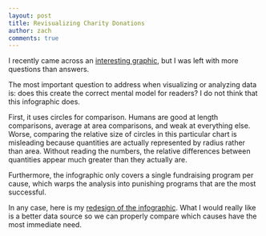 ```yaml
---
layout: post
title: Revisualizing Charity Donations
author: zach
comments: true
---
```


I recently came across an [interesting graphic](http://cdn3.vox-cdn.com/uploads/chorus_asset/file/663618/Donating.vs.Death-Graph.0.jpg), but I was left with more questions than answers.

The most important question to address when visualizing or analyzing data is: does this create the correct mental model for readers? I do not think that this infographic does.

First, it uses circles for comparison. Humans are good at length comparisons, average at area comparisons, and weak at everything else. Worse, comparing the relative size of circles in this particular chart is misleading because quantities are actually represented by radius rather than area. Without reading the numbers, the relative differences between quantities appear much greater than they actually are.

Furthermore, the infographic only covers a single fundraising program per cause, which warps the analysis into punishing programs that are the most successful.

In any case, here is my [redesign of the infographic](http://i.imgur.com/Gs6t5dO.png). What I would really like is a better data source so we can properly compare which causes have the most immediate need.
